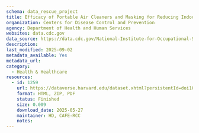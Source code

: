 ```yaml
---
schema: data_rescue_project 
title: Efficacy of Portable Air Cleaners and Masking for Reducing Indoor Exposure to Simulated Exhaled SARS-CoV-2 Aerosols — United States, 2021
organization: Centers for Disease Control and Prevention
agency: Department of Health and Human Services
websites: data.cdc.gov
data_source: https://data.cdc.gov/National-Institute-for-Occupational-Safety-and-Hea/Efficacy-of-Portable-Air-Cleaners-and-Masking-for-/wtvk-6zfr/about_data
description: 
last_modified: 2025-09-02
metadata_available: Yes
metadata_url: 
category:
  - Health & Healthcare 
resources:
  - id: 1259
    url: https://dataverse.harvard.edu/dataset.xhtml?persistentId=doi10.7910/DVN/Z7CBH8
    format: HTML, ZIP, PDF
    status: Finished
    size: 0.009
    download_date: 2025-05-27
    maintainer: HD, CAFE-RCC
    notes: 
---
```

